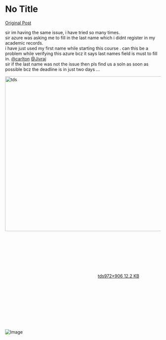 # No Title

[Original Post](https://discourse.onlinedegree.iitm.ac.in/t/169029/162)

<p>sir im having the same issue, i have tried so many times.<br>
sir azure was asking me to fill in the last name which i didnt register  in my academic records.<br>
i have just used my first name while starting this course . can this be a problem while verifying  this azure bcz it says last names field is must to fill in. <a class="mention" href="/u/carlton">@carlton</a>  <a class="mention" href="/u/jivraj">@Jivraj</a><br>
sir if the last name was not the issue then pls find us a soln as soon as possible bcz the deadline is in just two days …<br>
<div class="lightbox-wrapper"><a class="lightbox" href="https://europe1.discourse-cdn.com/flex013/uploads/iitm/original/3X/6/2/62ee0c46d695fa20ee1b8f1f3db4569eb27c6751.png" data-download-href="/uploads/short-url/e7aO41eryl39a5vyfEXRiXCoIdX.png?dl=1" title="tds" rel="noopener nofollow ugc"><img src="https://europe1.discourse-cdn.com/flex013/uploads/iitm/original/3X/6/2/62ee0c46d695fa20ee1b8f1f3db4569eb27c6751.png" alt="tds" data-base62-sha1="e7aO41eryl39a5vyfEXRiXCoIdX" width="536" height="500" data-dominant-color="EEEFF0"><div class="meta"><svg class="fa d-icon d-icon-far-image svg-icon" aria-hidden="true"><use href="#far-image"></use></svg><span class="filename">tds</span><span class="informations">972×906 12.2 KB</span><svg class="fa d-icon d-icon-discourse-expand svg-icon" aria-hidden="true"><use href="#discourse-expand"></use></svg></div></a></div></p>

![Image](https://europe1.discourse-cdn.com/flex013/uploads/iitm/original/3X/6/2/62ee0c46d695fa20ee1b8f1f3db4569eb27c6751.png)